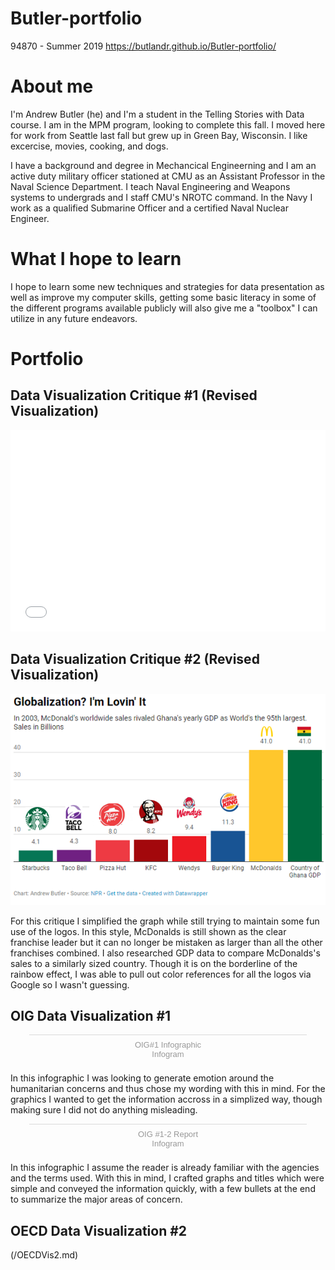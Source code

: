 # Butler-portfolio
94870 - Summer 2019
https://butlandr.github.io/Butler-portfolio/

# About me
I'm Andrew Butler (he) and I'm a student in the Telling Stories with Data course. I am in the MPM program, looking to complete this fall. I moved here for work from Seattle last fall but grew up in Green Bay, Wisconsin. I like excercise, movies, cooking, and dogs.

I have a background and degree in Mechancical Engineerning and I am an active duty military officer stationed at CMU as an Assistant Professor in the Naval Science Department. I teach Naval Engineering and Weapons systems to undergrads and I staff CMU's NROTC command. In the Navy I work as a qualified Submarine Officer and a certified Naval Nuclear Engineer.

# What I hope to learn
I hope to learn some new techniques and strategies for data presentation as well as improve my computer skills, getting some basic literacy in some of the different programs available publicly will also give me a "toolbox" I can utilize in any future endeavors.

# Portfolio
## Data Visualization Critique #1 (Revised Visualization)
<iframe title="Social Media Popularity of Candidates and Parties" aria-label="Bar Chart" id="datawrapper-chart-3SyZJ" src="//datawrapper.dwcdn.net/3SyZJ/1/" scrolling="no" frameborder="0" style="width: 0; min-width: 100% !important; border: none;" height="322"></iframe><script type="text/javascript">!function(){"use strict";window.addEventListener("message",function(a){if(void 0!==a.data["datawrapper-height"])for(var e in a.data["datawrapper-height"]){var t=document.getElementById("datawrapper-chart-"+e)||document.querySelector("iframe[src*='"+e+"']");t&&(t.style.height=a.data["datawrapper-height"][e]+"px")}})}();</script>

## Data Visualization Critique #2 (Revised Visualization)
![alt text](https://github.com/butlandr/Butler-portfolio/blob/master/Data%20Vis%20Critigue%202.PNG?raw=true)

For this critique I simplified the graph while still trying to maintain some fun use of the logos. In this style, McDonalds is still shown as the clear franchise leader but it can no longer be mistaken as larger than all the other franchises combined. I also researched GDP data to compare McDonalds's sales to a similarly sized country. Though it is on the borderline of the rainbow effect, I was able to pull out color references for all the logos via Google so I wasn't guessing.

## OIG Data Visualization #1
<div class="infogram-embed" data-id="2cfc432d-3e48-4bde-bbca-e90ea4848b85" data-type="interactive" data-title="OIG#1 Infographic"></div><script>!function(e,t,s,i){var n="InfogramEmbeds",o=e.getElementsByTagName("script")[0],d=/^http:/.test(e.location)?"http:":"https:";if(/^\/{2}/.test(i)&&(i=d+i),window[n]&&window[n].initialized)window[n].process&&window[n].process();else if(!e.getElementById(s)){var r=e.createElement("script");r.async=1,r.id=s,r.src=i,o.parentNode.insertBefore(r,o)}}(document,0,"infogram-async","https://e.infogram.com/js/dist/embed-loader-min.js");</script><div style="padding:8px 0;font-family:Arial!important;font-size:13px!important;line-height:15px!important;text-align:center;border-top:1px solid #dadada;margin:0 30px"><a href="https://infogram.com/2cfc432d-3e48-4bde-bbca-e90ea4848b85" style="color:#989898!important;text-decoration:none!important;" target="_blank">OIG#1 Infographic</a><br><a href="https://infogram.com" style="color:#989898!important;text-decoration:none!important;" target="_blank" rel="nofollow">Infogram</a></div>

In this infographic I was looking to generate emotion around the humanitarian concerns and thus chose my wording with this in mind. For the graphics I wanted to get the information accross in a simplized way, though making sure I did not do anything misleading. 


<div class="infogram-embed" data-id="75f2aa41-0faa-4b23-bfbe-b0a6f9963d26" data-type="interactive" data-title="OIG #1-2 Report"></div><script>!function(e,t,s,i){var n="InfogramEmbeds",o=e.getElementsByTagName("script")[0],d=/^http:/.test(e.location)?"http:":"https:";if(/^\/{2}/.test(i)&&(i=d+i),window[n]&&window[n].initialized)window[n].process&&window[n].process();else if(!e.getElementById(s)){var r=e.createElement("script");r.async=1,r.id=s,r.src=i,o.parentNode.insertBefore(r,o)}}(document,0,"infogram-async","https://e.infogram.com/js/dist/embed-loader-min.js");</script><div style="padding:8px 0;font-family:Arial!important;font-size:13px!important;line-height:15px!important;text-align:center;border-top:1px solid #dadada;margin:0 30px"><a href="https://infogram.com/75f2aa41-0faa-4b23-bfbe-b0a6f9963d26" style="color:#989898!important;text-decoration:none!important;" target="_blank">OIG #1-2 Report</a><br><a href="https://infogram.com" style="color:#989898!important;text-decoration:none!important;" target="_blank" rel="nofollow">Infogram</a></div>

In this infographic I assume the reader is already familiar with the agencies and the terms used. With this in mind, I crafted graphs and titles which were simple and conveyed the information quickly, with a few bullets at the end to summarize the major areas of concern.


## OECD Data Visualization #2

(/OECDVis2.md)
